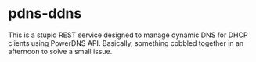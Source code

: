 # pdns-ddns

This is a stupid REST service designed to manage dynamic DNS for DHCP clients
using PowerDNS API. Basically, something cobbled together in an afternoon to
solve a small issue.
